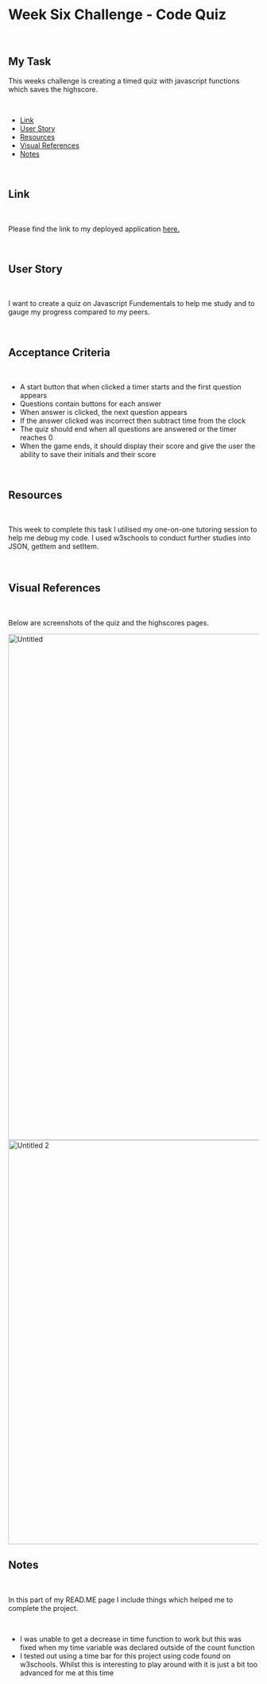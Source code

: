 # <h1>Week Six Challenge - Code Quiz</h1>
  <br/>
 <h2>My Task</h2> 
   <p>This weeks challenge is creating a timed quiz with javascript functions which saves the highscore.</p>
  
 <br/>
  <ul>
    <li><a href="https://github.com/tyrkgithub/Javascript-Knowledge-Quiz/blob/main/README.md#link">Link</a></li>
    <li><a href="https://github.com/tyrkgithub/Javascript-Knowledge-Quiz/blob/main/README.md#acceptance-criteria">User Story</a></li>
    <li><a href="https://github.com/tyrkgithub/Javascript-Knowledge-Quiz/blob/main/README.md#resources">Resources</a></li>
    <li><a href="https://github.com/tyrkgithub/Javascript-Knowledge-Quiz/blob/main/README.md#visual-references">Visual References</a></li>
    <li><a href="https://github.com/tyrkgithub/Javascript-Knowledge-Quiz/blob/main/README.md#notes">Notes</a></li>
  
  </ul>
  <br/>
  
 <h2>Link</h2>
  
  <br/>
  
  <p> Please find the link to my deployed application <a href="https://tyrkgithub.github.io/Javascript-Knowledge-Quiz">here.</a> </p>
  
  <br/>
  
 <h2>User Story</h2>
  
  <br/>
  
  <p>I want to create a quiz on Javascript Fundementals to help me study and to gauge my progress compared to my peers.<br/>
  </p>
  
  <br/>
  
<h2>Acceptance Criteria</h2>

  <br/>
  
  <ul>
    <li>A start button that when clicked a timer starts and the first question appears</li>
    <li>Questions contain buttons for each answer</li>
    <li>When answer is clicked, the next question appears</li>
    <li>If the answer clicked was incorrect then subtract time from the clock</li>
    <li>The quiz should end when all questions are answered or the timer reaches 0</li>
    <li>When the game ends, it should display their score and give the user the ability to save their initials and their score</li>
  </ul>
  
  <br/>

<h2>Resources</h2>

  <br/>
 
  <p>This week to complete this task I utilised my one-on-one tutoring session to help me debug my code. I used w3schools to conduct further studies into JSON, getItem and setItem.<br/>
 <br/>
  
  <br/>

 <h2>Visual References</h2>
 
  <br/>

  <p>Below are screenshots of the quiz and the highscores pages.</p>

<img width="1019" alt="Untitled" src="https://user-images.githubusercontent.com/118772733/214346981-5f11bd53-2a9a-4b5b-9b75-0d93767b0e4b.png">

<img width="814" alt="Untitled 2" src="https://user-images.githubusercontent.com/118772733/214346985-fc8ff302-f965-4446-b125-492c0aadc576.png">



  <br/>
   
 <h2>Notes</h2>
 

  <br/>
  
  <p>In this part of my READ.ME page I include things which helped me to complete the project.</p>
  
  <br/>
  
  <ul>
   <li>I was unable to get a decrease in time function to work but this was fixed when my time variable was declared outside of the count function</li>
   <li>I tested out using a time bar for this project using code found on w3schools. Whilst this is interesting to play around with it is just a bit too advanced for me at this time</li>

